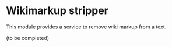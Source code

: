 # Wikimarkup stripper

This module provides a service to remove wiki markup from a text.

(to be completed)
